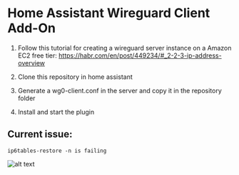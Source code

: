 # Home Assistant Wireguard Client Add-On

1. Follow this tutorial for creating a wireguard server instance on a Amazon EC2 free tier:
https://habr.com/en/post/449234/#_2-2-3-ip-address-overview

2. Clone this repository in home assistant

3. Generate a wg0-client.conf in the server and copy it in the repository folder

4. Install and start the plugin


## Current issue: 

`ip6tables-restore -n is failing`

![alt text](https://i.imgur.com/URrk9mm.png "")
